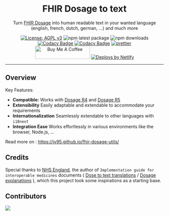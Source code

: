 <h1 align="center">FHIR Dosage to text</h1>

<div align="center">

Turn [FHIR Dosage](https://build.fhir.org/dosage.html) into human readable text in your wanted language (english, french, dutch, german, ...) and much more

[![License: AGPL v3](https://img.shields.io/badge/License-AGPL_v3-blue.svg)](https://github.com/jy95/fhir-dosage-utils/blob/main/LICENSE) ![npm latest package](https://img.shields.io/npm/v/fhir-dosage-utils/latest.svg) ![npm downloads](https://img.shields.io/npm/dm/fhir-dosage-utils.svg) [![Codacy Badge](https://app.codacy.com/project/badge/Grade/9c444b5c17fe497cb21d052b0a7ab4e6)](https://app.codacy.com/gh/jy95/fhir-dosage-utils/dashboard?utm_source=gh&utm_medium=referral&utm_content=&utm_campaign=Badge_grade) [![Codacy Badge](https://app.codacy.com/project/badge/Coverage/9c444b5c17fe497cb21d052b0a7ab4e6)](https://app.codacy.com/gh/jy95/fhir-dosage-utils/dashboard?utm_source=gh&utm_medium=referral&utm_content=&utm_campaign=Badge_coverage) [![prettier](https://img.shields.io/badge/code_style-prettier-ff69b4.svg)](https://github.com/prettier/prettier) <br /> <a href="https://www.buymeacoffee.com/GPFR" target="_blank"><img src="https://cdn.buymeacoffee.com/buttons/v2/default-yellow.png" height="41" width="174" alt="Buy Me A Coffee" style="height: 41px !important;width: 174px !important;" ></a> <a href="https://www.netlify.com"> <img src="https://www.netlify.com/v3/img/components/netlify-color-accent.svg" alt="Deploys by Netlify" /> </a>
<br />

</div>

---

## Overview

Key Features:

- **Compatible:** Works with [Dosage R4](https://hl7.org/fhir/R4/dosage.html) and [Dosage R5](https://hl7.org/fhir/R5/dosage.html)
- **Extensibility** Easily adaptable and extendable to accommodate your requirements
- **Internationalization** Seamlessly extendable to other languages with `i18next`
- **Integration Ease** Works effortlessly in various environments like the browser, Node.js, ...

Read more on : https://jy95.github.io/fhir-dosage-utils/

## Credits

Special thanks to [NHS England](https://digital.nhs.uk/), the author of `Implementation guide for interoperable medicines` documents ( [Dose to text translations](https://simplifier.net/guide/ukcoreimplementationguideformedicines/dosetotexttranslation?version=current) / [Dosage explanations](https://simplifier.net/guide/ukcoreimplementationguideformedicines/elementdosage?version=current) ), which this project took some inspirations as a starting base.

## Contributors

<a href="https://github.com/jy95/fhir-dosage-utils/graphs/contributors">
  <img src="https://contrib.rocks/image?repo=jy95/fhir-dosage-utils" />
</a>
